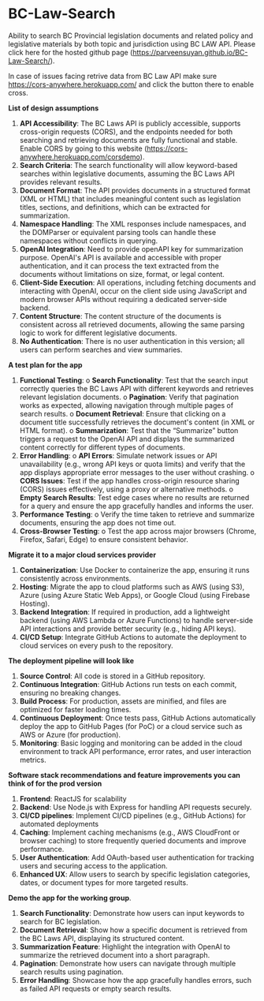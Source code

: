 # BC-Law-Search
Ability to search BC Provincial legislation documents and related policy and legislative materials by both topic and jurisdiction using BC LAW API. Please click here for the hosted github page (https://parveensuyan.github.io/BC-Law-Search/). 

In case of issues facing retrive data from BC Law API make sure https://cors-anywhere.herokuapp.com/ and click the button there to enable cross. 

**List of design assumptions**
1.	**API Accessibility**: The BC Laws API is publicly accessible, supports cross-origin requests (CORS), and the endpoints needed for both searching and retrieving documents are fully functional and stable. Enable CORS by going to this website (https://cors-anywhere.herokuapp.com/corsdemo).
2.	**Search Criteria**: The search functionality will allow keyword-based searches within legislative documents, assuming the BC Laws API provides relevant results.
3.	**Document Format**: The API provides documents in a structured format (XML or HTML) that includes meaningful content such as legislation titles, sections, and definitions, which can be extracted for summarization.
4.	**Namespace Handling**: The XML responses include namespaces, and the DOMParser or equivalent parsing tools can handle these namespaces without conflicts in querying.
5.	**OpenAI Integration**: Need to provide openAPI key for summarization purpose. OpenAI's API is available and accessible with proper authentication, and it can process the text extracted from the documents without limitations on size, format, or legal content.
6.	**Client-Side Execution**: All operations, including fetching documents and interacting with OpenAI, occur on the client side using JavaScript and modern browser APIs without requiring a dedicated server-side backend.
7.	**Content Structure**: The content structure of the documents is consistent across all retrieved documents, allowing the same parsing logic to work for different legislative documents.
8.	**No Authentication**: There is no user authentication in this version; all users can perform searches and view summaries.

**A test plan for the app**
1. **Functional Testing**:
o	**Search Functionality**: Test that the search input correctly queries the BC Laws API with different keywords and retrieves relevant legislation documents.
o	**Pagination**: Verify that pagination works as expected, allowing navigation through multiple pages of search results.
o	**Document Retrieval**: Ensure that clicking on a document title successfully retrieves the document's content (in XML or HTML format).
o	**Summarization**: Test that the “Summarize” button triggers a request to the OpenAI API and displays the summarized content correctly for different types of documents.
2.	**Error Handling**:
o	**API Errors**: Simulate network issues or API unavailability (e.g., wrong API keys or quota limits) and verify that the app displays appropriate error messages to the user without crashing.
o	**CORS Issues**: Test if the app handles cross-origin resource sharing (CORS) issues effectively, using a proxy or alternative methods.
o	**Empty Search Results**: Test edge cases where no results are returned for a query and ensure the app gracefully handles and informs the user.
3.	**Performance Testing**:
o	Verify the time taken to retrieve and summarize documents, ensuring the app does not time out.
4.	**Cross-Browser Testing**:
o	Test the app across major browsers (Chrome, Firefox, Safari, Edge) to ensure consistent behavior.

**Migrate it to a major cloud services provider**
1.	**Containerization**: Use Docker to containerize the app, ensuring it runs consistently across environments.
2.	**Hosting**: Migrate the app to cloud platforms such as AWS (using S3), Azure (using Azure Static Web Apps), or Google Cloud (using Firebase Hosting).
3.	**Backend Integration**: If required in production, add a lightweight backend (using AWS Lambda or Azure Functions) to handle server-side API interactions and provide better security (e.g., hiding API keys).
4.	**CI/CD Setup**: Integrate GitHub Actions to automate the deployment to cloud services on every push to the repository.

**The deployment pipeline will look like** 
1.	**Source Control**: All code is stored in a GitHub repository.
2.	**Continuous Integration**: GitHub Actions run tests on each commit, ensuring no breaking changes.
3.	**Build Process**: For production, assets are minified, and files are optimized for faster loading times.
4.	**Continuous Deployment**: Once tests pass, GitHub Actions automatically deploy the app to GitHub Pages (for PoC) or a cloud service such as AWS or Azure (for production).
5.	**Monitoring**: Basic logging and monitoring can be added in the cloud environment to track API performance, error rates, and user interaction metrics.


**Software stack recommendations and feature improvements you can think of for the prod version**
1.	**Frontend**: ReactJS for scalability
2.	**Backend**: Use Node.js with Express for handling API requests securely.
3.	**CI/CD pipelines**: Implement CI/CD pipelines (e.g., GitHub Actions) for automated deployments
4.	**Caching**: Implement caching mechanisms (e.g., AWS CloudFront or browser caching) to store frequently queried documents and improve performance.
5. **User Authentication**: Add OAuth-based user authentication for tracking users and securing access to the application.
6.	**Enhanced UX**: Allow users to search by specific legislation categories, dates, or document types for more targeted results.
   
**Demo the app for the working group**.
1.	**Search Functionality**: Demonstrate how users can input keywords to search for BC legislation.
2.	**Document Retrieval**: Show how a specific document is retrieved from the BC Laws API, displaying its structured content.
3.	**Summarization Feature**: Highlight the integration with OpenAI to summarize the retrieved document into a short paragraph.
4.	**Pagination**: Demonstrate how users can navigate through multiple search results using pagination.
5.	**Error Handling**: Showcase how the app gracefully handles errors, such as failed API requests or empty search results.


